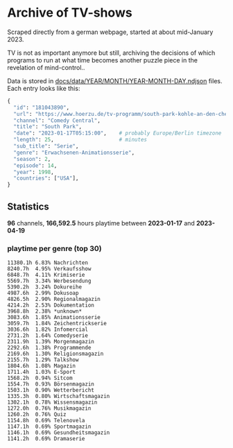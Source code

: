 # Archive of TV-shows

Scraped directly from a german webpage, started at about mid-January 2023.

TV is not as important anymore but still, archiving the decisions of which programs to run at what time
becomes another puzzle piece in the revelation of mind-control.. 

Data is stored in [docs/data/YEAR/MONTH/YEAR-MONTH-DAY.ndjson](docs/data/) files. 
Each entry looks like this:

```python
{
  "id": "181043890", 
  "url": "https://www.hoerzu.de/tv-programm/south-park-kohle-an-den-chefkoch/bid_181043890/", 
  "channel": "Comedy Central", 
  "title": "South Park", 
  "date": "2023-01-17T05:15:00",    # probably Europe/Berlin timezone 
  "length": 25,                     # minutes 
  "sub_title": "Serie", 
  "genre": "Erwachsenen-Animationsserie", 
  "season": 2, 
  "episode": 14, 
  "year": 1998, 
  "countries": ["USA"],
}
```

## Statistics

**96** channels, **166,592.5** hours playtime between **2023-01-17** and **2023-04-19**


### playtime per genre (top 30)

    11380.1h 6.83% Nachrichten
    8240.7h  4.95% Verkaufsshow
    6848.7h  4.11% Krimiserie
    5569.7h  3.34% Werbesendung
    5390.2h  3.24% Dokureihe
    4987.6h  2.99% Dokusoap
    4826.5h  2.90% Regionalmagazin
    4214.2h  2.53% Dokumentation
    3968.8h  2.38% *unknown*
    3083.6h  1.85% Animationsserie
    3059.7h  1.84% Zeichentrickserie
    3036.6h  1.82% Infomercial
    2731.2h  1.64% Comedyserie
    2311.9h  1.39% Morgenmagazin
    2292.6h  1.38% Programmende
    2169.6h  1.30% Religionsmagazin
    2155.7h  1.29% Talkshow
    1804.6h  1.08% Magazin
    1711.4h  1.03% E-Sport
    1568.2h  0.94% Sitcom
    1554.7h  0.93% Börsenmagazin
    1503.1h  0.90% Wetterbericht
    1335.3h  0.80% Wirtschaftsmagazin
    1302.1h  0.78% Wissensmagazin
    1272.0h  0.76% Musikmagazin
    1260.2h  0.76% Quiz
    1154.8h  0.69% Telenovela
    1147.1h  0.69% Sportmagazin
    1146.1h  0.69% Gesundheitsmagazin
    1141.2h  0.69% Dramaserie
